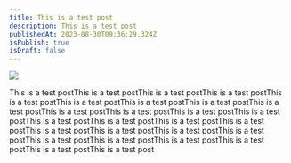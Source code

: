 ```yaml
---
title: This is a test post
description: This is a test post
publishedAt: 2023-08-30T09:36:29.324Z
isPublish: true
isDraft: false
---
```



![](/images/wall_w_frame_01-1024x576.png)

This is a test postThis is a test postThis is a test postThis is a test postThis is a test postThis is a test postThis is a test postThis is a test postThis is a test postThis is a test postThis is a test postThis is a test postThis is a test postThis is a test postThis is a test postThis is a test postThis is a test postThis is a test postThis is a test postThis is a test postThis is a test postThis is a test postThis is a test postThis is a test postThis is a test postThis is a test postThis is a test post